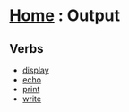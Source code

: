 # [Home][1] : Output

## Verbs

  - [display](display.md)
  - [echo](echo.md)
  - [print](print.md)
  - [write](write.md)

[1]: ../README.md
